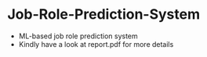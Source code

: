 # Job-Role-Prediction-System
* ML-based job role prediction system
* Kindly have a look at report.pdf for more details
